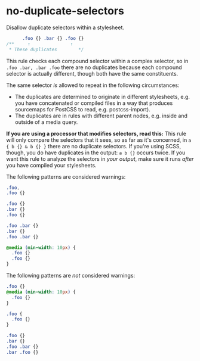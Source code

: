 # no-duplicate-selectors

Disallow duplicate selectors within a stylesheet.

```css
      .foo {} .bar {} .foo {}
/**     ↑               ↑
 * These duplicates        */
```

This rule checks each compound selector within a complex selector,
so in `.foo .bar, .bar .foo` there are no duplicates because
each compound selector is actually different, though both have the same
constituents.

The same selector *is* allowed to repeat in the following circumstances:

- The duplicates are determined to originate in different stylesheets,
  e.g. you have concatenated or compiled files in a way that produces
  sourcemaps for PostCSS to read, e.g. postcss-import).
- The duplicates are in rules with different parent nodes,
  e.g. inside and outside of a media query.

**If you are using a processor that modifies selectors, read this:**
This rule will only compare the selectors that it sees, so as far as it's
concerned, in `a { b {} & b {} }` there are no duplicate selectors. If you're
using SCSS, though, you do have duplicates in the output: `a b {}` occurs twice.
If you want this rule to analyze the selectors in *your output*, make sure
it runs *after* you have compiled your stylesheets.

The following patterns are considered warnings:

```css
.foo,
.foo {}
```

```css
.foo {}
.bar {}
.foo {}
```

```css
.foo .bar {}
.bar {}
.foo .bar {}
```

```css
@media (min-width: 10px) {
  .foo {}
  .foo {}
}
```

The following patterns are *not* considered warnings:

```css
.foo {}
@media (min-width: 10px) {
  .foo {}
}
```

```css
.foo {
  .foo {}
}
```

```css
.foo {}
.bar {}
.foo .bar {}
.bar .foo {}
```
